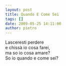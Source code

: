 ```yaml
---
layout: post
title: Quando E Come Sei
tags: []
date: 2009-05-25 14:11:00
author: pietro
---
```

Lasceresti perdere<br/>e chissà io cosa farei,<br/>ma so io cosa amare?<br/>So io quando e come sei?
